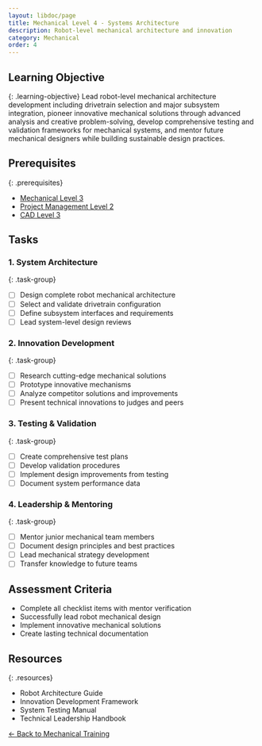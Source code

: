 ```yaml
---
layout: libdoc/page
title: Mechanical Level 4 - Systems Architecture
description: Robot-level mechanical architecture and innovation
category: Mechanical
order: 4
---
```


## Learning Objective
{: .learning-objective}
Lead robot-level mechanical architecture development including drivetrain selection and major subsystem integration, pioneer innovative mechanical solutions through advanced analysis and creative problem-solving, develop comprehensive testing and validation frameworks for mechanical systems, and mentor future mechanical designers while building sustainable design practices.

## Prerequisites
{: .prerequisites}
- [Mechanical Level 3](../mechanical/level-3)
- [Project Management Level 2](../project-management/level-2)
- [CAD Level 3](../cad/level-3)

## Tasks

### 1. System Architecture
{: .task-group}
- [ ] Design complete robot mechanical architecture
- [ ] Select and validate drivetrain configuration
- [ ] Define subsystem interfaces and requirements
- [ ] Lead system-level design reviews

### 2. Innovation Development
{: .task-group}
- [ ] Research cutting-edge mechanical solutions
- [ ] Prototype innovative mechanisms
- [ ] Analyze competitor solutions and improvements
- [ ] Present technical innovations to judges and peers

### 3. Testing & Validation
{: .task-group}
- [ ] Create comprehensive test plans
- [ ] Develop validation procedures
- [ ] Implement design improvements from testing
- [ ] Document system performance data

### 4. Leadership & Mentoring
{: .task-group}
- [ ] Mentor junior mechanical team members
- [ ] Document design principles and best practices
- [ ] Lead mechanical strategy development
- [ ] Transfer knowledge to future teams

## Assessment Criteria
- Complete all checklist items with mentor verification
- Successfully lead robot mechanical design
- Implement innovative mechanical solutions
- Create lasting technical documentation

## Resources
{: .resources}
- Robot Architecture Guide
- Innovation Development Framework
- System Testing Manual
- Technical Leadership Handbook

[← Back to Mechanical Training](../)